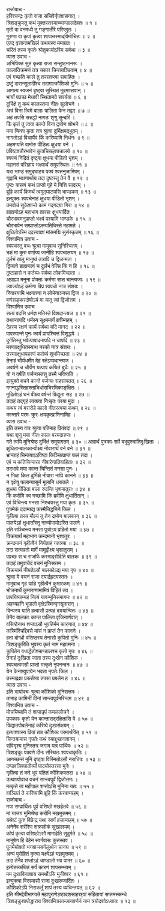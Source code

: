 राजोवाच -  
हरिश्चन्द्रः कृतो राजा सचिवैर्नृपशासनात् ।  
त्रिशङ्कुस्तु कथं मुक्तस्तस्माच्चाण्डालदेहतः ॥ १ ॥  
मृतो वा वनमध्ये तु गङ्गातीरे परिप्लुतः ।  
गुरुणा वा कृपां कृत्वा शापात्तस्माद्‌विमोचितः ॥ २ ॥  
एतद्‌ वृत्तान्तमखिलं कथयस्व ममाग्रतः ।  
चरितं तस्य नृपतेः श्रोतुकामोऽस्मि सर्वथा ॥ ३ ॥  
व्यास उवाच -  
अभिषिक्तं सुतं कृत्वा राजा सन्तुष्टमानसः ।  
कालातिक्रमणं तत्र चकार चिन्तयञ्छिवाम् ॥ ४ ॥  
एवं गच्छति काले तु तपस्तप्त्वा समाहितः ।  
द्रष्टुं दारान्सुतादींश्च तदागात्कौशिको मुनिः ॥ ५ ॥  
आगत्य स्वजनं दृष्ट्वा सुस्थितं मुदमाप्तवान् ।  
भार्यां पप्रच्छ मेधावी स्थितामग्रे सपर्यया ॥ ६ ॥  
दुर्भिक्षे तु कथं कालस्तया नीतः सुलोचने ।  
अन्नं विना त्विमे बालाः पालिता केन तद्वद ॥ ७ ॥  
अहं तपसि सन्नद्धो नागतः शृणु सुन्दरि ।  
किं कृतं तु त्वया कान्ते विना द्रव्येण शोभने ॥ ८ ॥  
मया चिन्ता कृता तत्र श्रुत्वा दुर्भिक्षमद्‌भुतम् ।  
नागतोऽहं विचार्यैवं किं करिष्यामि निर्धनः ॥ ९ ॥  
अहमप्यति वामोरु पीडितः क्षुधया वने ।  
प्रविष्टश्चौरभावेन कुत्रचिच्छ्वपचालये ॥ १० ॥  
श्वपचं निद्रितं दृष्ट्वा क्षुधया पीडितो भृशम् ।  
महानसं परिज्ञाय भक्ष्यार्थं समुपस्थितः ॥ ११ ॥  
यदा भाण्डं समुद्‌घाट्य पक्वं श्वतनुजामिषम् ।  
गृह्णामि भक्षणार्थाय तदा दृष्टस्तु तेन वै ॥ १२ ॥  
पृष्टः कस्त्वं कथं प्राप्तो गृहे मे निशि सादरम् ।  
ब्रूहि कार्यं किमर्थं त्वमुद्‌घाटयसि भाण्डकम् ॥ १३ ॥  
इत्युक्तः श्वपचेनाहं क्षुधया पीडितो भृशम् ।  
तमवोचं सुकेशान्ते कामं गद्‌गदया गिरा ॥ १४ ॥  
ब्राह्मणोऽहं महाभाग तापसः क्षुधयार्दितः ।  
चौरभावमनुप्राप्तो भक्ष्यं पश्यामि भाण्डके ॥ १५ ॥  
चौरभावेन सम्प्राप्तोऽस्म्यतिथिस्ते महामते ।  
क्षुधितोऽस्मि ददस्वाज्ञां मांसमद्मि सुसंस्कृतम् ॥ १६ ॥  
विश्वामित्र उवाच -  
श्वपचस्तु वचः श्रुत्वा मामुवाच सुनिश्चितम् ।  
भक्षं मा कुरु वर्णाग्र्य जानीहि श्वपचालयम् ॥ १७ ॥  
दुर्लभं खलु मानुष्यं तत्रापि च द्विजन्मता ।  
द्विजत्वे ब्राह्मणत्वं च दुर्लभं वेत्सि किं न हि ॥ १८ ॥  
दुष्टाहारो न कर्तव्यः सर्वथा लोकमिच्छता ।  
अग्राह्या मनुना प्रोक्ताः कर्मणा सप्त चान्त्यजाः ॥ १९ ॥  
त्याज्योऽहं कर्मणा विप्र श्वपचो नात्र संशयः ।  
निवारयामि भक्ष्यात्त्वां न लोभेनाञ्जसा द्विज ॥ २० ॥  
वर्णसङ्करदोषोऽयं मा यातु त्वां द्विजोत्तम ।  
विश्वामित्र उवाच  
सत्यं वदसि धर्मज्ञ मतिस्ते विशदान्त्यज ॥ २१ ॥  
तथाप्यापदि धर्मस्य सूक्ष्ममार्गं ब्रवीम्यहम् ।  
देहस्य रक्षणं कार्यं सर्वथा यदि मानद ॥ २२ ॥  
पापस्यान्ते पुनः कार्यं प्रायश्चित्तं विशुद्धये ।  
दुर्गतिस्तु भवेत्पापादनापदि न चापदि ॥ २३ ॥  
मरणात्क्षुधितस्याथ नरको नात्र संशयः ।  
तस्मात्क्षुधापहरणं कर्तव्यं शुभमिच्छता ॥ २४ ॥  
तेनाहं चौर्यधर्मेण देहं रक्षेऽप्यथान्त्यज ।  
अवर्षणे च चौर्येण यत्पापं कथितं बुधैः ॥ २५ ॥  
यो न वर्षति पर्जन्यस्तत्तु तस्मै भविष्यति ।  
इत्युक्ते वचने कान्ते पर्जन्यः सहसापतत् ॥ २६ ॥  
गगनाद्धस्तिहस्ताभिर्धाराभिरभिकाङ्‌क्षितः ।  
मुदितोऽहं घनं वीक्ष्य वर्षन्तं विद्युता सह ॥ २७ ॥  
तदाहं तद्‌गृहं त्यक्त्वा निःसृतः परया मुदा ।  
कथय त्वं वरारोहे कालो नीतस्त्वया कथम् ॥ २८ ॥  
कान्तारे परमः क्रूरः क्षयकृत्प्राणिनामिह ।  
व्यास उवाच -  
इति तस्य वचः श्रुत्वा पतिमाह प्रियंवदा ॥ २९ ॥  
यथा शृणु मया नीतः कालः परमदारुणः ।  
गते त्वयि मुनिश्रेष्ठ दुर्भिक्षं समुपागतम् ॥ ३० ॥
अन्नार्थं पुत्रकाः सर्वे बभूवुश्चातिदुःखिताः ।  
क्षुधितान्बालकान्वीक्ष्य नीवारार्थं वने वने ॥ ३१ ॥  
भ्रान्ताहं चिन्तयाऽऽविष्टा किञ्चित्प्राप्तं फलं तदा ।  
एवं च कतिचिन्मासा नीवारेणातिवाहिताः ॥ ३२ ॥  
तदभावे मया कान्त चिन्तितं मनसा पुनः ।  
न भिक्षा किल दुर्भिक्षे नीवारा नापि कानने ॥ ३३ ॥  
न वृक्षेषु फलान्यासुर्न मूलानि धरातले ।  
क्षुधया पीडिता बाला रुदन्ति भृशमातुराः ॥ ३४ ॥  
किं करोमि क्व गच्छामि किं ब्रवीमि क्षुधार्तितान् ।  
एवं विचिन्त्य मनसा निश्चयस्तु मया कृतः ॥ ३५ ॥  
पुत्रमेकं ददाम्यद्य कस्मैचिद्धनिने किल ।  
गृहीत्वा तस्य मौल्यं तु तेन द्रव्येण बालकान् ॥ ३६ ॥  
पालयेऽहं क्षुधार्तांस्तु नान्योपायोऽस्ति पालने ।  
इति सञ्चिन्त्य मनसा पुत्रोऽयं प्रहितो मया ॥ ३७ ॥  
विक्रयार्थं महाभाग क्रन्दमानो भृशातुरः ।  
क्रन्दमानं गृहीत्वैनं निर्गताहं गतत्रपा ॥ ३८ ॥  
तदा सत्यव्रतो मार्गे मामुद्वीक्ष्य भृशातुराम् ।  
पप्रच्छ स च राजर्षिः कस्माद्‌रोदिति बालकः ॥ ३९ ॥  
तदाहं तमुवाचेदं वचनं मुनिसत्तम ।  
विक्रयार्थं नीयतेऽसौ बालकोऽद्य मया नृप ॥ ४० ॥  
श्रुत्वा मे वचनं राजा दयार्द्रहृदयस्ततः ।  
मामुवाच गृहं याहि गृहीत्वैनं कुमारकम् ॥ ४१ ॥  
भोजनार्थे कुमाराणामामिषं विहितं तव ।  
प्रापयिष्याम्यहं नित्यं यावन्मुनिसमागमः ॥ ४२ ॥  
अहन्यहनि भूपालो वृक्षेऽस्मिन्मृगसूकरान् ।  
विन्यस्य याति हत्वासौ प्रत्यहं दययान्वितः ॥ ४३ ॥  
तेनैव बालकाः कान्त पालिता वृजिनार्णवात् ।  
वसिष्ठेनाथ शप्ताऽसौ भूपतिर्मम कारणात् ॥ ४४ ॥  
कस्मिंश्चिद्दिवसे मांसं न प्राप्तं तेन कानने ।  
हता दोग्ध्री वसिष्ठस्य तेनासौ कुपितो मुनिः ॥ ४५ ॥  
त्रिशङ्कुरिति भूपस्य कृतं नाम महात्मना ।  
कुपितेन वधाद्धेतोश्चाण्डालश्च कृतो नृपः ॥ ४६ ॥  
तेनाहं दुःखिता जाता तस्य दुःखेन कौशिक ।  
श्वपचत्वमसौ प्राप्तो मत्कृते नृपनन्दनः ॥ ४७ ॥  
येन केनाप्युपायेन भवता नृपतेः किल ।  
तस्माद्रक्षा प्रकर्तव्या तपसा प्रबलेन ह ॥ ४८ ॥  
व्यास उवाच -  
इति भार्यावचः श्रुत्वा कौशिको मुनिसत्तमः ।  
तामाह कामिनीं दीनां सान्त्वपूर्वमरिन्दम ॥ ४९ ॥  
विश्वामित्र उवाच -  
मोचयिष्यामि तं शापान्नृपं कमललोचने ।  
उपकारः कृतो येन कान्ताराद्‌रक्षितासि वै ॥ ५० ॥  
विद्यातपोबलेनाहं करिष्ये दुःखसंक्षयम् ।  
इत्याश्वास्य प्रियां तत्र कौशिकः परमार्थवित् ॥ ५१ ॥  
चिन्तयामास नृपतेः कथं स्याद्दुःखनाशनम् ।  
संविमृश्य मुनिस्तत्र जगाम यत्र पार्थिवः ॥ ५२ ॥  
त्रिशङ्कुः पक्वणे दीनः संस्थितः श्वपचाकृतिः ।  
आगच्छन्तं मुनिं दृष्ट्वा विस्मितोऽसौ नराधिपः ॥ ५३ ॥  
दण्डवन्निपपातोर्व्यां पादयोस्तरसा मुनेः ।  
गृहीत्वा तं करे भूपं पतितं कौशिकस्तदा ॥ ५४ ॥  
उत्थाप्योवाच वचनं सान्त्वपूर्वं द्विजोत्तमः ।  
मत्कृते त्वं महीपाल शप्तोऽसि मुनिना यतः ॥ ५५ ॥  
वाञ्छितं ते करिष्यामि ब्रूहि किं करवाण्यहम् ।  
राजोवाच -  
मया सम्प्रार्थितः पूर्वं वसिष्ठो मखहेतवे ॥ ५६ ॥  
मां याजय मुनिश्रेष्ठ करोमि मखमुत्तमम् ।  
यथेष्टं कुरु विप्रेन्द्र यथा स्वर्गं व्रजाम्यहम् ॥ ५७ ॥  
अनेनैव शरीरेण शक्रलोकं सुखालयम् ।  
कोपं कृत्वा वसिष्ठोऽसौ मामाहेति सुदुर्मते ॥ ५८ ॥  
मानुषेण हि देहेन स्वर्गवासः कुतस्तव ।  
पुनर्मयोक्तो भगवान्स्वर्गलुब्धेन चानघ ॥ ५९ ॥  
अन्यं पुरोहितं कृत्वा यक्ष्येऽहं यज्ञमुत्तमम् ।  
तदा तेनैव शप्तोऽहं चाण्डालो भव पामर ॥ ६० ॥  
इत्येतत्कथितं सर्वं कारणं शापसम्भवम् ।  
मम दुःखविनाशाय समर्थोऽसि मुनीश्वर ॥ ६१ ॥  
इत्युक्त्वा विररमासौ राजा दुःखरुजार्दितः ।  
कौशिकोऽपि निराकर्तुं शापं तस्य व्यचिन्तयत् ॥ ६२ ॥  
इति श्रीमद्देवीभागवते महापुराणेऽष्टादशसाहस्र्यां संहितायां सप्तमस्कन्धे  
त्रिशङ्कुशापोद्धाराय विश्वामित्रसान्त्वनवर्णनं नाम त्रयोदशोऽध्यायः ॥ १३ ॥
